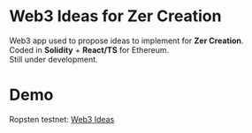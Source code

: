 # Web3 Ideas for Zer Creation
Web3 app used to propose ideas to implement for <b>Zer Creation</b>.<br/>
Coded in <b>Solidity</b> + <b>React/TS</b> for Ethereum.<br/>
Still under development.<br/>
# Demo
Ropsten testnet: <a href='https://web3ideas.z16.web.core.windows.net/'>Web3 Ideas</a>
